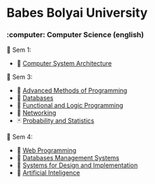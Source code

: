 # Babes Bolyai University
<h3>:computer: Computer Science (english)  </h3>

:open_file_folder: Sem 1: 
* :floppy_disk: [Computer System Architecture](https://github.com/Hidorikun/Faculty/tree/master/Computer%20System%20Architecture)

:open_file_folder: Sem 3:
* :ram: [Advanced Methods of Programming](https://github.com/Hidorikun/Faculty/tree/master/Advanced%20Methods%20of%20Programming)
* :elephant: [Databases](https://github.com/Hidorikun/Faculty/tree/master/Databases)
* :art: [Functional and Logic Programming](https://github.com/Hidorikun/Faculty/tree/master/Functional%20and%20Logic%20Programming)
* :space_invader: [Networking]( https://github.com/Hidorikun/Faculty/tree/master/Networking)
* :black_joker: [Probability and Statistics]( https://github.com/Hidorikun/Faculty/tree/master/Probability%20and%20Statistics)

:open_file_folder: Sem 4:
* :cactus: [Web Programming](https://github.com/Hidorikun/Faculty/tree/master/Web%20Programming)
* :saxophone: [Databases Management Systems](https://github.com/Hidorikun/Faculty/tree/master/Databases%20Management%20Systems)
* :game_die: [Systems for Design and Implementation](https://github.com/Hidorikun/Faculty/tree/master/Systems%20for%20Design%20and%20Implementation)
* :beers: [Artificial Inteligence](https://github.com/Hidorikun/Faculty/tree/master/Artificial%20Intelligence)

